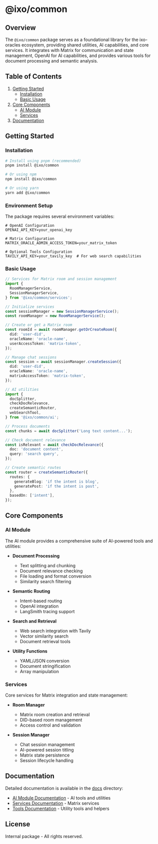 # @ixo/common

## Overview

The `@ixo/common` package serves as a foundational library for the ixo-oracles ecosystem, providing shared utilities, AI capabilities, and core services. It integrates with Matrix for communication and state management, OpenAI for AI capabilities, and provides various tools for document processing and semantic analysis.

## Table of Contents

1. [Getting Started](#getting-started)
   - [Installation](#installation)
   - [Basic Usage](#basic-usage)
2. [Core Components](#core-components)
   - [AI Module](#ai-module)
   - [Services](#services)
3. [Documentation](#documentation)

## Getting Started

### Installation

```bash
# Install using pnpm (recommended)
pnpm install @ixo/common

# Or using npm
npm install @ixo/common

# Or using yarn
yarn add @ixo/common
```

### Environment Setup

The package requires several environment variables:

```env
# OpenAI Configuration
OPENAI_API_KEY=your_openai_key

# Matrix Configuration
MATRIX_ORACLE_ADMIN_ACCESS_TOKEN=your_matrix_token

# Optional Tools Configuration
TAVILY_API_KEY=your_tavily_key  # For web search capabilities
```

### Basic Usage

```typescript
// Services for Matrix room and session management
import {
  RoomManagerService,
  SessionManagerService,
} from '@ixo/common/services';

// Initialize services
const sessionManager = new SessionManagerService();
const roomManager = new RoomManagerService();

// Create or get a Matrix room
const roomId = await roomManager.getOrCreateRoom({
  did: 'user-did',
  oracleName: 'oracle-name',
  userAccessToken: 'matrix-token',
});

// Manage chat sessions
const session = await sessionManager.createSession({
  did: 'user-did',
  oracleName: 'oracle-name',
  matrixAccessToken: 'matrix-token',
});

// AI utilities
import {
  docSplitter,
  checkDocRelevance,
  createSemanticRouter,
  webSearchTool,
} from '@ixo/common/ai';

// Process documents
const chunks = await docSplitter('Long text content...');

// Check document relevance
const isRelevant = await checkDocRelevance({
  doc: 'document content',
  query: 'search query',
});

// Create semantic routes
const router = createSemanticRouter({
  routes: {
    generateBlog: 'if the intent is blog',
    generatePost: 'if the intent is post',
  },
  basedOn: ['intent'],
});
```

## Core Components

### AI Module

The AI module provides a comprehensive suite of AI-powered tools and utilities:

- **Document Processing**

  - Text splitting and chunking
  - Document relevance checking
  - File loading and format conversion
  - Similarity search filtering

- **Semantic Routing**

  - Intent-based routing
  - OpenAI integration
  - LangSmith tracing support

- **Search and Retrieval**

  - Web search integration with Tavily
  - Vector similarity search
  - Document retrieval tools

- **Utility Functions**
  - YAML/JSON conversion
  - Document stringification
  - Array manipulation

### Services

Core services for Matrix integration and state management:

- **Room Manager**

  - Matrix room creation and retrieval
  - DID-based room management
  - Access control and validation

- **Session Manager**
  - Chat session management
  - AI-powered session titling
  - Matrix state persistence
  - Session lifecycle handling

## Documentation

Detailed documentation is available in the [docs](./docs) directory:

- [AI Module Documentation](./docs/ai-module.md) - AI tools and utilities
- [Services Documentation](./docs/services.md) - Matrix services
- [Tools Documentation](./docs/tools.md) - Utility tools and helpers

## License

Internal package - All rights reserved.
